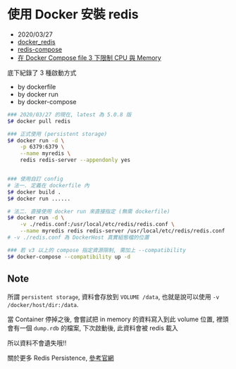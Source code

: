 
# 使用 Docker 安裝 redis

- 2020/03/27
- [docker_redis](https://hub.docker.com/_/redis/)
- [redis-compose](https://peihsinsu.gitbooks.io/docker-note-book/content/redis_user_guide.html)
- [在 Docker Compose file 3 下限制 CPU 與 Memory](https://blog.yowko.com/docker-compose-3-cpu-memory-limit/)

底下紀錄了 3 種啟動方式

- by dockerfile
- by docker run
- by docker-compose


```bash
### 2020/03/27 的現在, latest 為 5.0.8 版
$# docker pull redis

### 正式使用 (persistent storage)
$# docker run -d \
    -p 6379:6379 \
    --name myredis \
    redis redis-server --appendonly yes


### 使用自訂 config
# 法一. 定義在 dockerfile 內
$# docker build .
$# docker run ......

# 法二. 直接使用 docker run 來直接指定 (無需 dockerfile)
$# docker run -d \
    -v ./redis.conf:/usr/local/etc/redis/redis.conf \
    --name myredis redis redis-server /usr/local/etc/redis/redis.conf
# -v ./redis.conf 為 DockerHost 真實組態檔的位置

### 若 v3 以上的 compose 指定資源限制, 需加上 --compatibility
$# docker-compose --compatibility up -d
```


## Note

所謂 `persistent storage`, 資料會存放到 `VOLUME /data`, 也就是說可以使用 `-v /docker/host/dir:/data`.

當 Container 停掉之後, 會嘗試把 in memory 的資料寫入到此 volume 位置, 裡頭會有一個 `dump.rdb` 的檔案, 下次啟動後, 此資料會被 redis 載入

所以資料不會遺失哦!!

關於更多 Redis Persistence, [參考官網](https://redis.io/topics/persistence#redis-persistence)
